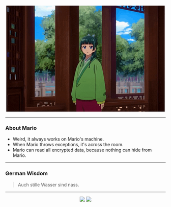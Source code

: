 <p align="center">
  <img src="assets/maomao.gif" />
</p>

---

### About Mario
- Weird, it always works on Mario's machine.
- When Mario throws exceptions, it's across the room.
- Mario can read all encrypted data, because nothing can hide from Mario.

---

### German Wisdom
> Auch stille Wasser sind nass.

---

<p align="center">
  <a>
    <img height="180em" src="https://github-readme-stats-eight-theta.vercel.app/api?username=Torfkopp&show_icons=true&theme=dark&include_all_commits=true&count_private=true"/>
  </a>
  <a href="https://github.com/Torfkopp?tab=repositories">
    <img height="180em" src="https://github-readme-stats-eight-theta.vercel.app/api/top-langs/?username=torfkopp&layout=compact&theme=dark&langs_count=8&hide=java"/>
  </a>
</p>
